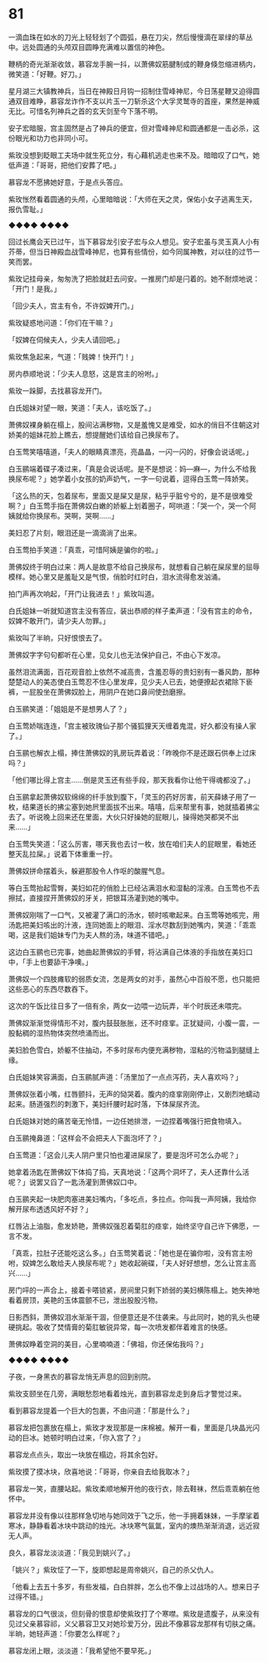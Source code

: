 # 81

一滴血珠在如水的刀光上轻轻划了个圆弧，悬在刀尖，然后慢慢滴在翠绿的草丛中。远处圆通的头颅双目圆睁充满难以置信的神色。

鞭柄的奇光渐渐收敛，慕容龙手腕一抖，以萧佛奴筋腱制成的鞭身倏忽缩进柄内，微笑道：「好鞭。好刀。」

星月湖三大镇教神兵，当日在神殿日月钩一招制住雪峰神尼，今日荡星鞭又迫得圆通双目难睁，慕容龙诈作不支以片玉一刀斩杀这个大孚灵鹫寺的首座，果然是神威无比。可惜名列神兵之首的玄天剑至今下落不明。

安子宏暗服，宫主固然是占了神兵的便宜，但对雪峰神尼和圆通都是一击必杀，这份眼光和功力也非同小可。

紫玫没想到眨眼工夫场中就生死立分，有心藉机逃走也来不及。暗暗叹了口气，她低声道：「哥哥，把他们安葬了吧。」

慕容龙不愿拂她好意，于是点头答应。

紫玫怅然看着圆通的头颅，心里暗暗说：「大师在天之灵，保佑小女子逃离生天，报仇雪耻。」

◆◆◆◆ ◆◆◆◆

回过长鹰会天已过午，当下慕容龙引安子宏与众人想见。安子宏虽与灵玉真人小有芥蒂，但当日神殿血战雪峰神尼，也算有些情份，如今同属神教，对以往的过节一笑而罢。

紫玫记挂母亲，匆匆洗了把脸就赶去问安。一推房门却是闩着的。她不耐烦地说：「开门！是我。」

「回少夫人，宫主有令，不许奴婢开门。」

紫玫疑惑地问道：「你们在干嘛？」

「奴婢在伺候夫人，少夫人请回吧。」

紫玫焦急起来，气道：「贱婢！快开门！」

房内恭顺地说：「少夫人息怒，这是宫主的吩咐。」

紫玫一跺脚，去找慕容龙开门。

白氏姐妹对望一眼，笑道：「夫人，该吃饭了。」

萧佛奴裸身躺在榻上，股间沾满秽物，又是羞愧又是难受，如水的俏目不住朝这对娇美的姐妹花脸上瞧去，想提醒她们该给自己换尿布了。

白玉莺笑嘻嘻道，「夫人的眼睛真漂亮，亮晶晶，一闪一闪的，好像会说话呢。」

白玉鹂端着碟子凑过来，「真是会说话呢。是不是想说：妈—麻—，为什么不给我换尿布呢？」她学着小女孩的奶声奶气，一字一句说着，逗得白玉莺一阵娇笑。

「这么热的天，包着尿布，里面又是屎又是尿，粘乎乎脏兮兮的，是不是很难受啊？」白玉莺手指在萧佛奴白嫩的娇躯上划着圈子，呵哄道：「哭一个，哭一个阿姨就给你换尿布。哭啊，哭啊……」

美妇忍了片刻，眼泪还是一滴滴淌了出来。

白玉莺拍手笑道：「真乖，可惜阿姨是骗你的啦。」

萧佛奴终于明白过来：两人是故意不给自己换尿布，就想看自己躺在屎尿里的屈辱模样。她心里又是羞耻又是气恨，俏脸时红时白，泪水流得愈发汹涌。

拍门声再次响起，「开门让我进去！」紫玫叫道。

白氏姐妹一听就知道宫主没有答应，装出恭顺的样子柔声道：「没有宫主的命令，奴婢不敢开门，请少夫人勿罪。」

紫玫叫了半晌，只好恨恨去了。

萧佛奴字字句句都听在心里，见女儿也无法保护自己，不由心下发凉。

虽然泪流满面，百花观音脸上依然不减高贵，含羞忍辱的贵妇别有一番风韵，那种楚楚动人的美态使白玉莺忍不住心里发痒，见少夫人已去，她便撩起衣裙除下亵裤，一屁股坐在萧佛奴脸上，用阴户在她口鼻间使劲磨擦。

白玉鹂笑道：「姐姐是不是想男人了？」

白玉莺娇喘连连，「宫主被玫瑰仙子那个骚狐狸天天缠着鬼混，好久都没有操人家了。」

白玉鹂也解衣上榻，捧住萧佛奴的乳房玩弄着说：「昨晚你不是还跟石供奉上过床吗？」

「他们哪比得上宫主……倒是灵玉还有些手段，那天我看你让他干得魂都没了。」

白玉鹂拿起萧佛奴软绵绵的纤手放到腹下，「灵玉的药好厉害，前天薛婊子用了一枚，结果道长的拂尘塞到她屄里面拔不出来。嘻嘻，后来帮里有事，她就插着拂尘去了。听说晚上回来还在里面，大伙只好操她的屁眼儿，操得她哭都哭不出来……」

白玉莺失笑道：「这么厉害，哪天我也去讨一枚，放在咱们夫人的屁眼里，看她还整天乱拉屎。」说着下体重重一拧。

萧佛奴拼命摆着头，躲避那股令人作呕的酸腥气息。

等白玉莺抬起雪臀，美妇如花的俏脸上已经沾满泪水和湿黏的淫液。白玉莺也不去擦拭，直接捏开萧佛奴的牙关，把银耳汤灌到她的嘴中。

萧佛奴刚喘了一口气，又被灌了满口的汤水，顿时咳嗽起来。白玉莺等她咳完，用汤匙把美妇咳出的汁液，连同她面上的眼泪、淫水尽数刮到她嘴内，笑道：「乖乖喝，这是我们姐妹专门为夫人熬的汤，味道不错吧。」

这边白玉鹂也已完事，她曲起萧佛奴的手臂，将沾满自己体液的手指放在美妇口中，「手上也要舔干净噢。」

萧佛奴一个四肢瘫软的弱质女流，怎是两女的对手，虽然心中百般不愿，也只能把这些恶心的东西尽数吞下。

这次的午饭比往日多了一倍有余，两女一边喂一边玩弄，半个时辰还未喂完。

萧佛奴渐渐觉得情形不对，腹内鼓鼓胀胀，还不时痉挛。正犹疑间，小腹一震，一股黏稠的湿热物体突然喷涌而出。

美妇脸色雪白，娇躯不住抽动，不多时尿布内便充满秽物，湿粘的污物溢到腿缝上缘。

白氏姐妹笑容满面，白玉鹂腻声道：「汤里加了一点点泻药，夫人喜欢吗？」

萧佛奴张着小嘴，红唇颤抖，无声的恸哭着。腹内的痉挛刚刚停止，又剧烈地蠕动起来。肠道强烈的刺激下，美妇纤腰时起时落，下体屎尿齐流。

白氏姐妹对她的痛苦毫无怜惜，一边任她排泄，一边捏着嘴强行把食物填入。

白玉鹂掩鼻道：「这样会不会把夫人下面泡坏了？」

白玉莺道：「这会儿夫人阴户里只怕也灌进屎尿了，要是泡坏可怎么办呢？」

她拿着汤匙在萧佛奴下体捣了捣，天真地说：「这两个洞坏了，夫人还靠什么活呢？」说罢又舀了一匙汤灌到萧佛奴口中。

白玉鹂夹起一块肥肉塞进美妇嘴内，「多吃点，多拉点。你叫我一声阿姨，我给你解开尿布透透风好不好？」

红唇沾上油脂，愈发娇艳，萧佛奴强忍着菊肛的痉挛，始终坚守自己许下佛愿，一言不发。

「真乖，拉肚子还能吃这么多。」白玉莺笑着说：「她也是在骗你啦，没有宫主吩咐，奴婢怎么敢给夫人换尿布呢？」她收起碗碟，「夫人好好想想，怎么让宫主高兴……」

房门呯的一声合上，接着卡嗒锁紧，房间里只剩下娇弱的美妇横陈榻上。她失神地看着房顶，美艳的玉体震颤不已，泄出股股污物。

日影西斜，萧佛奴泪水渐渐干涸，但便意还是不住袭来。与此同时，她的乳头也硬硬挑起。吸收了焚情膏的菊肛敏锐异常，每一次喷发都伴着难言的快感。

萧佛奴睁着空洞的美目，心里喃喃道：「佛祖，你还保佑我吗？」

◆◆◆◆ ◆◆◆◆

子夜，一身黑衣的慕容龙悄无声息的回到别院。

紫玫支颐坐在几旁，满眼愁怨地看着烛光，直到慕容龙走到身后才警觉过来。

看到慕容龙提着一个巨大的包裹，不由问道：「那是什么？」

慕容龙把包裹放在榻上，紫玫才发现那是一床棉被。解开一看，里面是几块晶光闪动的巨冰。她顿时明白过来，「你入宫了？」

慕容龙点点头，取出一块放在榻边，将其余包好。

紫玫摸了摸冰块，欣喜地说：「哥哥，你亲自去给我取冰？」

慕容龙一笑，直腰站起。紫玫柔顺地解开他的夜行衣，除去鞋袜，然后乖乖躺在他怀中。

慕容龙并没有像以往那样急切地与她同效于飞之乐，他一手拥着妹妹，一手摩挲着寒冰，静静看着冰块中跳动的烛光。冰块寒气氤氲，室内的燠热渐渐消退，远近寂无人声。

良久，慕容龙淡淡道：「我见到姚兴了。」

「姚兴？」紫玫怔了一下，旋即想起是周帝姚兴，自己的杀父仇人。

「他看上去五十多岁，有些发福，白白胖胖，怎么也不像上过战场的人。想来日子过得不错。」

慕容龙的口气很淡，但刻骨的恨意却使紫玫打了个寒噤。紫玫是遗腹子，从来没有见过父亲慕容祁，义父慕容卫又对她珍爱万分，因此不像慕容龙那样有切肤之痛。半晌，她轻声道：「你要怎么样呢？」

慕容龙闭上眼，淡淡道：「我希望他不要早死。」

